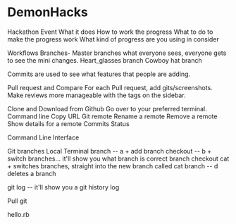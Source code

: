 # DemonHacks
Hackathon Event
What it does
How to work the progress
What to do to make the progress work
What kind of progress are you using in consider

Workflows
Branches- Master branches what everyone sees, everyone gets to see the mini changes.
Heart_glasses branch
Cowboy hat branch

Commits are used to see what features that people are adding.

Pull request and Compare 
For each Pull request, add gits/screenshots.
Make reviews more manageable with the tags on the sidebar.

Clone and Download from Github
Go over to your preferred terminal. 
Command line
Copy URL
Git remote
Rename a remote
Remove a remote
Show details for a remote
Commits Status

Command Line Interface

Git branches
Local Terminal
branch -- a + add
branch checkout -- b + switch branches... it'll show you what branch is correct
branch checkout cat + switches branches, straight into the new branch called cat
branch -- d deletes a branch

git log -- it'll show you a git history log

Pull git

hello.rb
